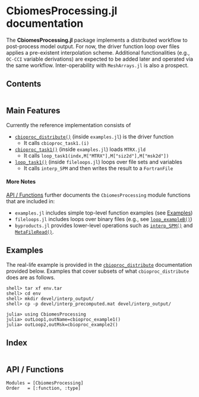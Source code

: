 # CbiomesProcessing.jl documentation

The **CbiomesProcessing.jl** package implements a distributed workflow to post-process model output. For now, the driver function loop over files applies a pre-existent interpolation scheme. Additional functionalities (e.g., `OC-CCI` variable derivations) are expected to be added later and operated via the same workflow. Inter-operability with `MeshArrays.jl` is also a prospect.

## Contents

```@contents
```

## Main Features

Currently the reference implementation consists of
- [`cbioproc_distribute()`](@ref) (inside `examples.jl`) is the driver function
    - It calls `cbioproc_task1.(i)`
- [`cbioproc_task1()`](@ref) (inside `examples.jl`) loads `MTRX.jld`
    - It calls `loop_task1(indx,M["MTRX"],M["siz2d"],M["msk2d"])`
- [`loop_task1()`](@ref) (inside `fileloops.jl`) loops over file sets and variables
    - It calls `interp_SPM` and then writes the result to a `FortranFile`

#### More Notes

[API / Functions](@ref) further documents the `CbiomesProcessing` module functions that are included in:

- `examples.jl` includes simple top-level function examples (see [Examples](@ref))
- `fileloops.jl` includes loops over binary files (e.g., see [`loop_exampleB()`](@ref))
- `byproducts.jl` provides lower-level operations such as [`interp_SPM()`](@ref) and [`MetaFileRead()`](@ref).

## Examples

The real-life example is provided in the [`cbioproc_distribute`](@ref) documentation provided below. Examples that cover subsets of what `cbioproc_distribute` does are as follows.

```
shell> tar xf env.tar
shell> cd env
shell> mkdir devel/interp_output/
shell> cp -p devel/interp_precomputed.mat devel/interp_output/

julia> using CbiomesProcessing
julia> outLoop1,outName=cbioproc_example1()
julia> outLoop2,outMsk=cbioproc_example2()
```

## Index

```@index
```

## API / Functions

```@autodocs
Modules = [CbiomesProcessing]
Order   = [:function, :type]
```
